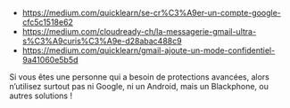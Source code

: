* https://medium.com/quicklearn/se-cr%C3%A9er-un-compte-google-cfc5c1518e62
* https://medium.com/cloudready-ch/la-messagerie-gmail-ultra-s%C3%A9curis%C3%A9e-d28abac488c9
* https://medium.com/quicklearn/gmail-ajoute-un-mode-confidentiel-9a41060e5b5d

Si vous êtes une personne qui a besoin de protections avancées, alors n’utilisez surtout pas ni Google, ni un Android, mais un Blackphone, ou autres solutions !
